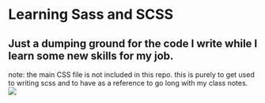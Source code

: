 # Learning Sass and SCSS
## Just a dumping ground for the code I write while I learn some new skills for my job.
note: the main CSS file is not included in this repo. this is purely to get used to writing scss and to have as a reference to go long with my class notes.
![](https://media.giphy.com/media/rBPK3IjzfAdLW/giphy.gif)

